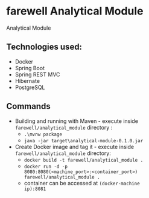 # farewell Analytical Module
Analytical Module

## Technologies used:
* Docker
* Spring Boot
* Spring REST MVC
* Hibernate
* PostgreSQL

## Commands
* Building and running with Maven <!-- or Gradle --> - execute inside <code>farewell/analytical_module</code> directory <!-- (choose one of the below)-->:
    * <code>.\mvnw package</code>
    * <code>java -jar target\analytical-module-0.1.0.jar</code>
    <!-- * <code>.\gradlew build; java -jar build\libs\analytical-module-0.1.0.jar</code> -->
* Create Docker image and tag it - execute inside <code>farewell/analytical_module</code> directory:
    * <code>docker build -t farewell/analytical_module .</code>
    * <code>docker run -d -p 8080:8080(<machine_port>:<container_port>) farewell/analytical_module .</code>
    * container can be accessed at <code>(docker-machine ip):8081</code>